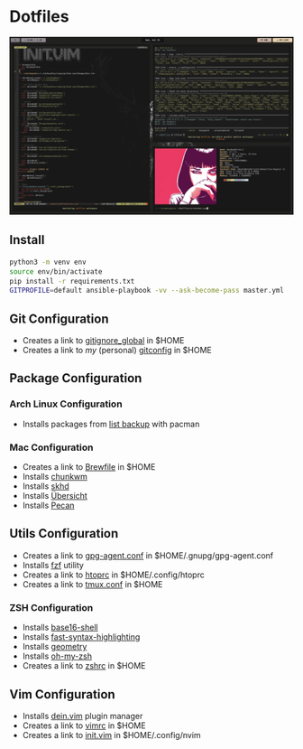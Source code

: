 # Dotfiles

![Warm...warmer...disco.](screenshot.png)

## Install

```sh
python3 -m venv env
source env/bin/activate
pip install -r requirements.txt
GITPROFILE=default ansible-playbook -vv --ask-become-pass master.yml
```

## Git Configuration

* Creates a link to [gitignore_global](roles/git/files/gitignore_global) in $HOME
* Creates a link to _my_ (personal) [gitconfig](roles/git/templates/gitconfig.j2) in $HOME

## Package Configuration

### Arch Linux Configuration

* Installs packages from [list backup](roles/packages/files/archfile.txt) with pacman

### Mac Configuration

* Creates a link to [Brewfile](roles/packages/files/Brewfile) in $HOME
* Installs [chunkwm](https://github.com/koekeishiya/chunkwm)
* Installs [skhd](https://github.com/koekeishiya/skhd)
* Installs [Übersicht](https://github.com/felixhageloh/uebersicht)
* Installs [Pecan](https://github.com/aglorei/Pecan.git)

## Utils Configuration

* Creates a link to [gpg-agent.conf](roles/utils/templates/gpg-agent.conf.j2) in $HOME/.gnupg/gpg-agent.conf
* Installs [fzf](https://github.com/junegunn/fzf) utility
* Creates a link to [htoprc](utils/roles/utils/files/htoprc) in $HOME/.config/htoprc
* Creates a link to [tmux.conf](roles/utils/files/tmux.conf) in $HOME

### ZSH Configuration
* Installs [base16-shell](https://github.com/chriskempson/base16-shell)
* Installs [fast-syntax-highlighting](https://github.com/zdharma/fast-syntax-highlighting)
* Installs [geometry](https://github.com/geometry-zsh/geometry)
* Installs [oh-my-zsh](https://github.com/robbyrussell/oh-my-zsh)
* Creates a link to [zshrc](roles/utils/files/zshrc) in $HOME

## Vim Configuration

* Installs [dein.vim](https://github.com/Shougo/dein) plugin manager
* Creates a link to [vimrc](roles/vim/files/vimrc) in $HOME
* Creates a link to [init.vim](roles/vim/files/init.vim) in $HOME/.config/nvim
